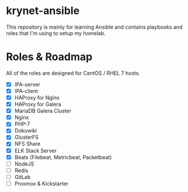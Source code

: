 # krynet-ansible
This repository is mainly for learning Ansible and contains playbooks and roles that I'm using to setup my homelab.

# Roles & Roadmap
All of the roles are designed for CentOS / RHEL 7 hosts.

- [x] IPA-server
- [x] IPA-client
- [x] HAProxy for Nginx
- [x] HAProxy for Galera
- [x] MariaDB Galera Cluster
- [x] Nginx
- [x] PHP-7
- [x] Dokuwiki
- [x] GlusterFS
- [x] NFS Share
- [x] ELK Stack Server
- [x] Beats (Filebeat, Metricbeat, Packetbeat)
- [ ] NodeJS
- [ ] Redis
- [ ] GitLab
- [ ] Proxmox & Kickstarter